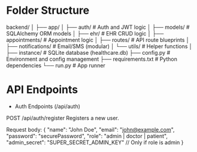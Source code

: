 # Folder Structure

backend/
│
├── app/
│   ├── auth/               # Auth and JWT logic
│   ├── models/             # SQLAlchemy ORM models
│   ├── ehr/                # EHR CRUD logic
│   ├── appointments/       # Appointment logic
│   ├── routes/             # API route blueprints
│   ├── notifications/      # Email/SMS (modular)
│   └── utils/              # Helper functions
│
├── instance/               # SQLite database (healthcare.db)
├── config.py               # Environment and config management
├── requirements.txt        # Python dependencies
└── run.py                  # App runner

# API Endpoints

- Auth Endpoints (/api/auth)

POST /api/auth/register
Registers a new user.

Request body:
{
  "name": "John Doe",
  "email": "john@example.com",
  "password": "securePassword",
  "role": "admin | doctor | patient",
  "admin_secret": "SUPER_SECRET_ADMIN_KEY" // Only if role is admin
}
